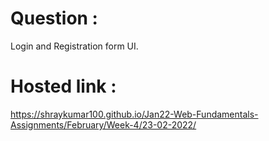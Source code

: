 # Question :
Login and Registration form UI.
# Hosted link :
https://shraykumar100.github.io/Jan22-Web-Fundamentals-Assignments/February/Week-4/23-02-2022/